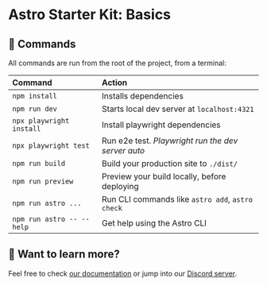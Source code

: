 # Astro Starter Kit: Basics

## 🧞 Commands

All commands are run from the root of the project, from a terminal:

| Command                   | Action                                            |
| :------------------------ | :-----------------------------------------------  |
| `npm install`             | Installs dependencies                             |
| `npm run dev`             | Starts local dev server at `localhost:4321`       |
| `npx playwright install`  | Install playwright dependencies                   |
| `npx playwright test`     | Run e2e test. *Playwright run the dev server auto*|
| `npm run build`           | Build your production site to `./dist/`           |
| `npm run preview`         | Preview your build locally, before deploying      |
| `npm run astro ...`       | Run CLI commands like `astro add`, `astro check`  |
| `npm run astro -- --help` | Get help using the Astro CLI                      |

## 👀 Want to learn more?

Feel free to check [our documentation](https://docs.astro.build) or jump into our [Discord server](https://astro.build/chat).
